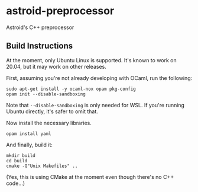 # astroid-preprocessor

Astroid's C++ preprocessor

## Build Instructions

At the moment, only Ubuntu Linux is supported. It's known to work on 20.04, but
it may work on other releases.

First, assuming you're not already developing with OCaml, run the following:

```shell
sudo apt-get install -y ocaml-nox opam pkg-config
opam init --disable-sandboxing
```

Note that `--disable-sandboxing` is only needed for WSL. If you're running
Ubuntu directly, it's safer to omit that.

Now install the necessary libraries.

```shell
opam install yaml
```

And finally, build it:

```shell
mkdir build
cd build
cmake -G"Unix Makefiles" ..
```

(Yes, this is using CMake at the moment even though there's no C++ code...)
